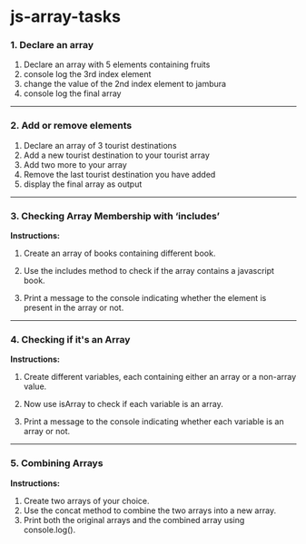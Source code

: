# js-array-tasks

### 1. Declare an array 
1. Declare an array with 5 elements containing fruits
2. console log the 3rd index element
3. change the value of the 2nd index element to jambura
4. console log the final array

---
### 2. Add or remove elements
1. Declare an array of 3 tourist destinations
2. Add a new tourist destination to your tourist array
3. Add two more to your array
4. Remove the last tourist destination you have added
5. display the final array as output

---

### 3. Checking Array Membership with ‘includes’

**Instructions:**

1. Create an array of books containing different book.

2. Use the includes method to check if the array contains a javascript book.

3. Print a message to the console indicating whether the element is present in the array or not.

---

### 4. Checking if it's an Array

**Instructions:**

1. Create different variables, each containing either an array or a non-array value.

2. Now use isArray to check if each variable is an array.

3. Print a message to the console indicating whether each variable is an array or not.

----

### 5. Combining Arrays

**Instructions:**

1. Create two arrays of your choice.
2. Use the concat method to combine the two arrays into a new array.
3. Print both the original arrays and the combined array using console.log().
